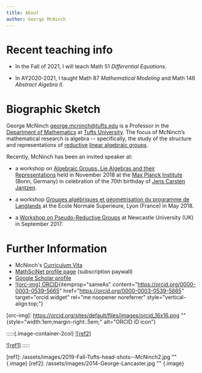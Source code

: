```yaml
---
title: About
author: George McNinch
---
```


Recent teaching info
===========

- In the Fall of 2021, I will teach Math 51 *Differential Equations*.

- In AY2020-2021, I taught Math 87 *Mathematical Modeling* and Math
  146 *Abstract Algebra II*.

Biographic Sketch
======================

George McNinch <george.mcninch@tufts.edu> is a Professor in the
[Department of Mathematics] at [Tufts University].  The focus of
McNinch’s mathematical research is algebra -- specifically, the study
of the structure and representations of [reductive] [linear algebraic
groups].

Recently, McNinch has been an invited speaker at:

+ a workshop on [Algebraic Groups, Lie Algebras and their
  Representations] held in November 2018 at the [Max Planck
  Institute] (Bonn, Germany) in celebration of the 70th birthday of
  [Jens Carsten Jantzen].

+ a workshop [Groupes algébriques et géométrisation du programme de
  Langlands] at the École Normale Superieure, Lyon (France) in
  May 2018.

+ a [Workshop on Pseudo-Reductive Groups] at Newcastle University
  (UK) in September 2017.

Further Information
=========================

+ McNinch's [Curriculum Vita]
+ [MathSciNet profile page] (subscription paywall)
+ [Google Scholar profile]
+ [![orc-img] ORCID](https://orcid.org/0000-0003-0539-5665){itemprop="sameAs" content="https://orcid.org/0000-0003-0539-5665" href="https://orcid.org/0000-0003-0539-5665" target="orcid.widget" rel="me noopener noreferrer" style="vertical-align:top;"}


[orc-img]: https://orcid.org/sites/default/files/images/orcid_16x16.png "" {style="width:1em;margin-right:.5em;" alt="ORCID iD icon"}

[Department of Mathematics]: http://math.tufts.edu
[Tufts University]: http://www.tufts.edu
[reductive]: https://en.wikipedia.org/wiki/Reductive_group
[linear algebraic groups]: https://en.wikipedia.org/wiki/Linear_algebraic_group

[Algebraic Groups, Lie Algebras and their Representations]:
   https://www.mpim-bonn.mpg.de/node/8209
[Max Planck Institute]: https://www.mpim-bonn.mpg.de
[Jens Carsten Jantzen]: https://wikipedia.org/wiki/Jens_Carsten_Jantzen
[Groupes algébriques et géométrisation du programme de Langlands]:
   https://geolang.sciencesconf.org/resource/page/id/1

[Workshop on Pseudo-Reductive Groups]: https://sites.google.com/view/prgs-newcastle/home

[Curriculum Vita]: /assets/curriculum-vita.pdf

[MathSciNet profile page]:
   http://www.ams.org/mathscinet/search/author.html?mrauthid=625671
[Google Scholar profile]:
   https://scholar.google.com/citations?user=5keGFj8AAAAJ&hl=en&oi=ao


:::::{.image-container-2col}
[![ref2]](/assets/images/2014-George-Lancaster.jpg)

[![ref1]](/assets/images/2019-Fall-Tufts-head-shots--McNinch2.jpg)
:::::

[ref1]: /assets/images/2019-Fall-Tufts-head-shots--McNinch2.jpg "" {.image}
[ref2]: /assets/images/2014-George-Lancaster.jpg "" {.image}

          
